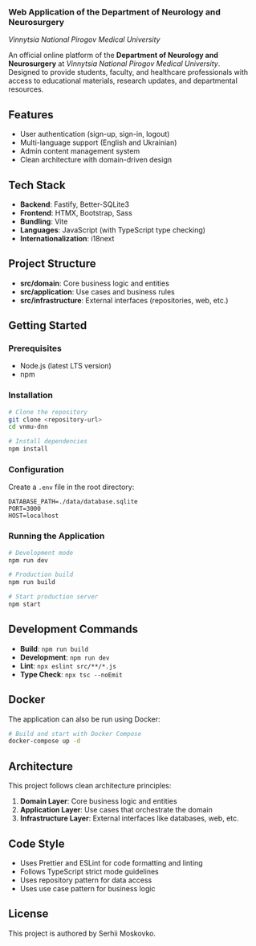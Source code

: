 ### **Web Application of the Department of Neurology and Neurosurgery**  
*Vinnytsia National Pirogov Medical University*

An official online platform of the **Department of Neurology and Neurosurgery** at *Vinnytsia National Pirogov Medical University*.  
Designed to provide students, faculty, and healthcare professionals with access to educational materials, research updates, and departmental resources.

## Features

- User authentication (sign-up, sign-in, logout)
- Multi-language support (English and Ukrainian)
- Admin content management system
- Clean architecture with domain-driven design

## Tech Stack

- **Backend**: Fastify, Better-SQLite3
- **Frontend**: HTMX, Bootstrap, Sass
- **Bundling**: Vite
- **Languages**: JavaScript (with TypeScript type checking)
- **Internationalization**: i18next

## Project Structure

- **src/domain**: Core business logic and entities
- **src/application**: Use cases and business rules
- **src/infrastructure**: External interfaces (repositories, web, etc.)

## Getting Started

### Prerequisites

- Node.js (latest LTS version)
- npm

### Installation

```bash
# Clone the repository
git clone <repository-url>
cd vnmu-dnn

# Install dependencies
npm install
```

### Configuration

Create a `.env` file in the root directory:

```
DATABASE_PATH=./data/database.sqlite
PORT=3000
HOST=localhost
```

### Running the Application

```bash
# Development mode
npm run dev

# Production build
npm run build

# Start production server
npm start
```

## Development Commands

- **Build**: `npm run build`
- **Development**: `npm run dev`
- **Lint**: `npx eslint src/**/*.js`
- **Type Check**: `npx tsc --noEmit`

## Docker

The application can also be run using Docker:

```bash
# Build and start with Docker Compose
docker-compose up -d
```

## Architecture

This project follows clean architecture principles:

1. **Domain Layer**: Core business logic and entities
2. **Application Layer**: Use cases that orchestrate the domain
3. **Infrastructure Layer**: External interfaces like databases, web, etc.

## Code Style

- Uses Prettier and ESLint for code formatting and linting
- Follows TypeScript strict mode guidelines
- Uses repository pattern for data access
- Uses use case pattern for business logic

## License

This project is authored by Serhii Moskovko.
